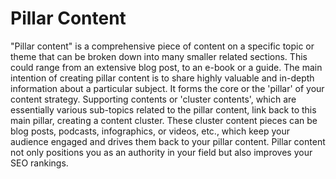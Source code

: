# Pillar Content

"Pillar content" is a comprehensive piece of content on a specific topic or theme that can be broken down into many smaller related sections. This could range from an extensive blog post, to an e-book or a guide. The main intention of creating pillar content is to share highly valuable and in-depth information about a particular subject. It forms the core or the 'pillar' of your content strategy. Supporting contents or 'cluster contents', which are essentially various sub-topics related to the pillar content, link back to this main pillar, creating a content cluster. These cluster content pieces can be blog posts, podcasts, infographics, or videos, etc., which keep your audience engaged and drives them back to your pillar content. Pillar content not only positions you as an authority in your field but also improves your SEO rankings.